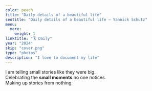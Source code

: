 ```yaml
---
color: peach
title: "Daily details of a beautiful life"
seotitle: "Daily details of a beautiful life – Yannick Schutz"
menu:
  more:
    weight: 1
linktitle: "🗓️ Daily"
year: "2024"
skip: "cover.png"
type: "photos"
description: "I love to document my life"
---
```


I am telling small stories like they were big.  
Celebrating the **small moments** no one notices.  
Making up stories from nothing.  
